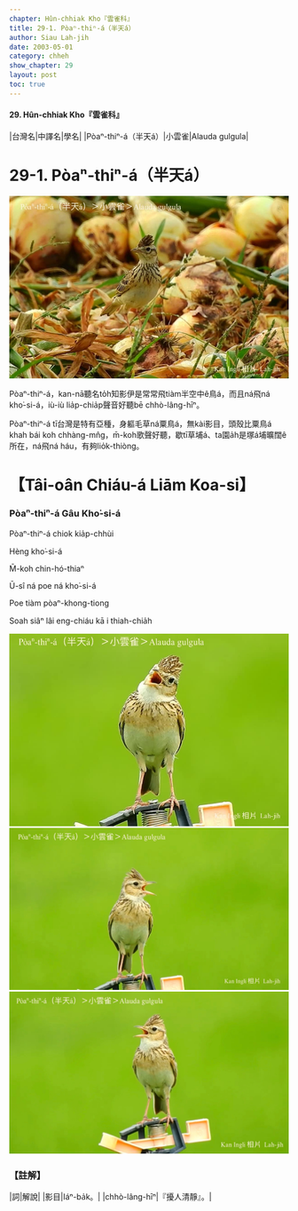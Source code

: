 ```yaml
---
chapter: Hûn-chhiak Kho『雲雀科』
title: 29-1. Pòaⁿ-thiⁿ-á（半天á）
author: Siau Lah-jih
date: 2003-05-01
category: chheh
show_chapter: 29
layout: post
toc: true
---
```


#### 29. Hûn-chhiak Kho『雲雀科』


|台灣名|中譯名|學名|
|Pòaⁿ-thiⁿ-á（半天á）|小雲雀|Alauda gulgula|

# 29-1. Pòaⁿ-thiⁿ-á（半天á）

![](../too5/29/29-1-1.Pòaⁿ-thiⁿ-á.jpg)


Pòaⁿ-thiⁿ-á，kan-nā聽名to̍h知影伊是常常飛tiàm半空中ê鳥á，而且ná飛ná kho͘-si-á，iù-iù lia̍p-chia̍p聲音好聽bē chhò-lâng-hīⁿ。

Pòaⁿ-thiⁿ-á tī台灣是特有亞種，身軀毛草ná粟鳥á，無kài影目，頭殼比粟鳥á khah bái koh chhàng-mn̂g，m̄-koh歌聲好聽，歇tī草埔á、ta園a̍h是塚á埔曠闊ê所在，ná飛ná háu，有夠lio̍k-thiòng。



# 【Tâi-oân Chiáu-á Liām Koa-si】

### **Pòaⁿ-thiⁿ-á Gâu Kho͘-si-á**

Pòaⁿ-thiⁿ-á chiok kia̍p-chhùi

Hèng kho͘-si-á

M̄-koh chin-hó-thiaⁿ

Ū-sî ná poe ná kho͘-si-á

Poe tiàm pòaⁿ-khong-tiong

Soah siâⁿ lâi eng-chiáu kā i thiah-chia̍h



![](../too5/29/29-1-2.Pòaⁿ-thiⁿ-á.jpg)
![](../too5/29/29-1-3.Pòaⁿ-thiⁿ-á.jpg)
![](../too5/29/29-1-4.Pòaⁿ-thiⁿ-á.jpg)



### 【註解】

|詞|解說|
|影目|Iáⁿ-ba̍k。|
|chhò-lâng-hīⁿ|『擾人清靜』。|

